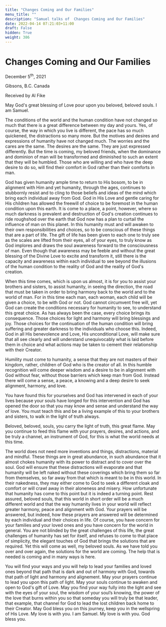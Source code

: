 ```yaml
---
title: "Changes Coming and Our Families"
menu_title: ""
description: "Samuel talks of  Changes Coming and Our Families"
date: 2022-04-14 07:21:03+11:00
draft: False
hidden: True
weight: 386
---
```

# Changes Coming and Our Families
December 5<sup>th</sup>, 2021

Gibsons, B.C. Canada 

Received by Al Fike


May God's great blessing of Love pour upon you beloved, beloved souls. I am Samuel.

The conditions of the world and the human condition have not changed so much that there is a great difference between my day and yours. Yes, of course, the way in which you live is different, the pace has so much quickened, the distractions so many more. But the motives and desires and expressions of humanity have not changed much. The worries and the cares are the same. The desires are the same. They are just expressed differently. But the time is coming, my beloved friends, when the dominance and dominion of man will be transformed and diminished to such an extent that they will be humbled. Those who are willing and who have the deep desire to do so, will find their comfort in God rather than their comforts in man.
 
God has given humanity ample time to return to His bosom, to be in alignment with Him and yet humanity, through the ages, continues to stubbornly resist and to cling to those beliefs and ideas of the mind which bring each individual away from God. God in His Love and gentle caring for His children has allowed the freewill of choice to be foremost in the human condition upon this earth. It is come to a place, a point, however,  where so much darkness is prevalent and destruction of God's creation continues to ride roughshod over the earth that God now has a plan to curtail the influence of man on this planet. In this humanity must and will awaken to their own responsibilities and choices, so to be conscious of these things that are a part of life. The gift of life has been given to each one to truly see as the scales are lifted from their eyes, all of your eyes, to truly know as God implores and draws the soul awareness forward to the consciousness of man. Even though that awareness may be feeble and without the great blessing of the Divine Love to excite and transform it, still there is the capacity and awareness within each individual to see beyond the illusions of the human condition to the reality of God and the reality of God's creation.

When this time comes, which is upon us almost, it is for you to assist your brothers and sisters, to assist humanity, in seeing the direction, the road that must be taken in order to bring harmony back to the world and to the world of man. For in this time each man, each woman, each child will be given a choice, to be with God or not. God cannot circumvent free will, yet God can create the conditions necessary for humanity to see, to understand this great choice. As has always been the case, every choice brings its consequence. Those choices for light and harmony will bring blessings and joy. Those choices for the continuation of the human condition will bring suffering and greater darkness to the individuals who choose this. Indeed, God in all His benevolence and Love, His unconditional Love, will make sure that all see clearly and will understand unequivocably what is laid before them in choice and  what actions may be taken to cement their relationship with their Creator.

Humility must come to humanity, a sense that they are not masters of their kingdom, rather, children of God who is the creator of all. In this humble recognition will come deeper wisdom and a desire to be in alignment with God without fear, without those barriers which keep man from God. Instead there will come a sense, a peace, a knowing and a deep desire to seek alignment, harmony, and love.

You have found this for yourselves and God has intervened in each of your lives because your souls have longed for this intervention and God has opened the door so that you may know and sense and understand the way of love. You must teach this and be a living example of this to your brothers and sisters, to walk in the light of truth always. 

Beloved, beloved, souls, you carry the light of truth, this great flame. May you continue to feed this flame with your prayers, desires, and actions, and be truly a channel, an instrument of God, for this is what the world needs at this time.

The world does not need more inventions and things, distractions, material and mindful. These things are in great abundance, in such abundance that it almost chokes humanity with its power to distract and to cover over the soul. God will ensure that these distractions will evaporate and that humanity will be left naked without these coverings which bring them so far from themselves, so far away from that which is meant to be in this world. In their nakedness, they may either come to God to seek a different cloak and comfort or will crawl away in their aloneness and misery. How unfortunate that humanity has come to this point but it is indeed a turning point. Rest assured, beloved souls, that this world in short order will be a much different world and that the way humanity lives in your world will reflect greater harmony,  peace and alignment with God. Your prayers will be answered, but indeed, how these prayers are answered will be determined by each individual and their choices in life. Of course, you have concern for your families and your loved ones and you have concern for the world in general. You are not blinded by the great challenges of this life, the great challenges of humanity has set for itself, and refuses to come to that place of simplicity, the elegant touches of God that brings the solutions that are required. Yet this will come as well, my beloved souls. As we have told you over and over again, the solutions for the world are coming. The help that is needed is coming and in many ways is here.

You will find your ways and you will help to lead your families and loved ones beyond that path that is dark and out of harmony with God, towards that path of light and harmony and alignement. May your prayers continue to lead you upon this path of light. May your souls continue to awaken and open to God's gift of Love. May you find your way fully into the light and see with the eyes of your soul, the wisdom of your soul’s knowing, the power of the love that burns within you so that someday you will truly be that leader, that example, that channel for God to lead the lost children back home to their Creator. May God bless you on this journey, keep you in the wellspring of His Love. My love is with you. I am Samuel. My love is with you. God bless you.